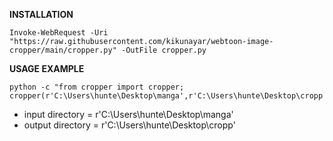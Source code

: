 **INSTALLATION**

```
Invoke-WebRequest -Uri "https://raw.githubusercontent.com/kikunayar/webtoon-image-cropper/main/cropper.py" -OutFile cropper.py
```
**USAGE EXAMPLE** 
```
python -c "from cropper import cropper; cropper(r'C:\Users\hunte\Desktop\manga',r'C:\Users\hunte\Desktop\cropp')"

```
- input directory = r'C:\Users\hunte\Desktop\manga'
- output directory = r'C:\Users\hunte\Desktop\cropp'

